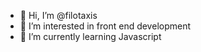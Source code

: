 - 👋 Hi, I’m @filotaxis
- 👀 I’m interested in front end development
- 🌱 I’m currently learning Javascript

